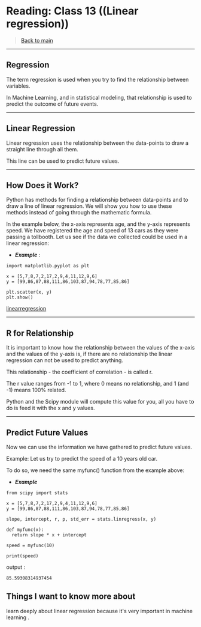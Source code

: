 # Reading: Class 13 ((Linear regression))

> [Back to  main](./README.md)
---
## Regression
The term regression is used when you try to find the relationship between variables.

In Machine Learning, and in statistical modeling, that relationship is used to predict the outcome of future events.

****************************************************************
## Linear Regression

Linear regression uses the relationship between the data-points to draw a straight line through all them.

This line can be used to predict future values.

*************************************************
## How Does it Work?
Python has methods for finding a relationship between data-points and to draw a line of linear regression. We will show you how to use these methods instead of going through the mathematic formula.

In the example below, the x-axis represents age, and the y-axis represents speed. We have registered the age and speed of 13 cars as they were passing a tollbooth. Let us see if the data we collected could be used in a linear regression:

- ***Example*** :
```
import matplotlib.pyplot as plt

x = [5,7,8,7,2,17,2,9,4,11,12,9,6]
y = [99,86,87,88,111,86,103,87,94,78,77,85,86]

plt.scatter(x, y)
plt.show()
```
[linearregression](./linear.PNG)

*************************************************************************
## R for Relationship
It is important to know how the relationship between the values of the x-axis and the values of the y-axis is, if there are no relationship the linear regression can not be used to predict anything.

This relationship - the coefficient of correlation - is called r.

The r value ranges from -1 to 1, where 0 means no relationship, and 1 (and -1) means 100% related.

Python and the Scipy module will compute this value for you, all you have to do is feed it with the x and y values.

****************************************************************************
## Predict Future Values
Now we can use the information we have gathered to predict future values.

Example: Let us try to predict the speed of a 10 years old car.

To do so, we need the same myfunc() function from the example above:
- ***Example*** 
```
from scipy import stats

x = [5,7,8,7,2,17,2,9,4,11,12,9,6]
y = [99,86,87,88,111,86,103,87,94,78,77,85,86]

slope, intercept, r, p, std_err = stats.linregress(x, y)

def myfunc(x):
  return slope * x + intercept

speed = myfunc(10)

print(speed)
```
output :
```
85.59308314937454
```


## Things I want to know more about
learn deeply about linear regression because it's very important in machine learning .